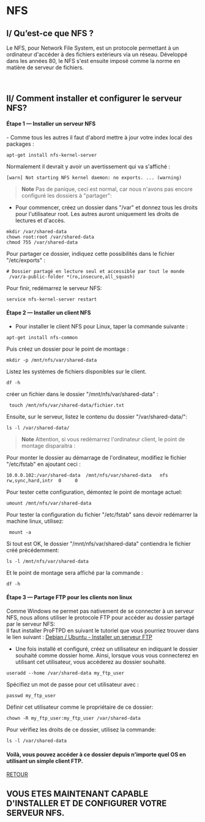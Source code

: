 #   NFS

## I/ Qu’est-ce que NFS ? <br>
<p>
Le NFS, pour Network File System, est un protocole permettant à un ordinateur d'accéder à des fichiers extérieurs via un réseau.
Développé dans les années 80, le NFS s'est ensuite imposé comme la norme en matière de serveur de fichiers.
</p> 
<br>

## II/ Comment installer et configurer le serveur NFS?

<h4> Étape 1 —  Installer un serveur NFS </h4>
   - Comme tous les autres il faut d'abord mettre à jour votre index local des packages :
       
    apt-get install nfs-kernel-server
    

  Normalement il devrait y avoir un avertissement qui va s'affiché :
  
    [warn] Not starting NFS kernel daemon: no exports. ... (warning)
    
> **Note** Pas de panique, ceci est normal, car nous n'avons pas encore configuré les dossiers à "partager":

   
   - Pour commencer, créez un dossier dans "/var" et donnez tous les droits pour l'utilisateur root. Les autres auront uniquement les droits de lectures et d'accès.
       
    mkdir /var/shared-data
    chown root:root /var/shared-data
    chmod 755 /var/shared-data
    

  Pour partager ce dossier, indiquez cette possibilités dans le fichier "/etc/exports" :
  
    # Dossier partagé en lecture seul et accessible par tout le monde
     /var/a-public-folder *(ro,insecure,all_squash)
     

  Pour finir, redémarrez le serveur NFS:
  
    service nfs-kernel-server restart
    
    
 <h4> Étape 2 —  Installer un client NFS </h4>
 
 
   - Pour installer le client NFS pour Linux, taper la commande suivante :
       
    apt-get install nfs-common
    

  Puis créez un dossier pour le point de montage :
  
    mkdir -p /mnt/nfs/var/shared-data

   
   Listez les systèmes de fichiers disponibles sur le client.
       
    df -h
    

  créer un fichier dans le dossier "/mnt/nfs/var/shared-data" :
 
     touch /mnt/nfs/var/shared-data/fichier.txt
     

  Ensuite, sur le serveur, listez le contenu du dossier "/var/shared-data/":
  
    ls -l /var/shared-data/
    
> **Note** Attention, si vous redémarrez l'ordinateur client, le point de montage disparaitra :
    
  Pour monter le dossier au démarrage de l'ordinateur, modifiez le fichier "/etc/fstab" en ajoutant ceci :
  
    10.0.0.102:/var/shared-data  /mnt/nfs/var/shared-data   nfs      rw,sync,hard,intr  0     0

   
   Pour tester cette configuration, démontez le point de montage actuel:
       
    umount /mnt/nfs/var/shared-data
    

  Pour tester la configuration du fichier "/etc/fstab" sans devoir redémarrer la machine linux, utilisez:
 
     mount -a
     

  Si tout est OK, le dossier "/mnt/nfs/var/shared-data" contiendra le fichier créé précédemment:
  
    ls -l /mnt/nfs/var/shared-data
    
Et le point de montage sera affiché par la commande :
  
    df -h


<h4> Étape 3 —   Partage FTP pour les clients non linux</h4>
   Comme Windows ne permet pas nativement de se connecter à un serveur NFS, nous allons utiliser le protocole FTP pour accéder au dossier partagé par le serveur NFS: <br>
  Il faut installer ProFTPD en suivant le tutoriel que vous pourriez trouver dans le lien suivant :
 <a href="https://www.informatiweb-pro.net/admin-systeme/linux/debian-ubuntu-installer-un-serveur-ftp.html">Debian / Ubuntu - Installer un serveur FTP<a>
    


   
   - Une fois installé et configuré, créez un utilisateur en indiquant le dossier souhaité comme dossier home.
Ainsi, lorsque vous vous connecterez en utilisant cet utilisateur, vous accéderez au dossier souhaité.
       
    useradd --home /var/shared-data my_ftp_user
    

  Spécifiez un mot de passe pour cet utilisateur avec :
  
    passwd my_ftp_user
     

  Définir cet utilisateur comme le propriétaire de ce dossier:
  
    chown -R my_ftp_user:my_ftp_user /var/shared-data
    
   Pour vérifiez les droits de ce dossier, utilisez la commande:
  
    ls -l /var/shared-data
   
   
   
#### Voilà, vous pouvez accéder à ce dossier depuis n'importe quel OS en utilisant un simple client FTP.

<a href="https://github.com/Mitsanta12/SYS_1"> RETOUR </a>
   
## VOUS ETES MAINTENANT CAPABLE D'INSTALLER ET DE CONFIGURER VOTRE SERVEUR NFS. 
